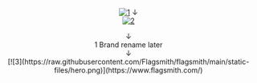 <div align="center">

[![1](https://github.com/user-attachments/assets/785689ca-c6a7-47cd-ba8f-8011125e5423)](https://github.com/firebase/firebase-js-sdk/issues/36#issuecomment-318677489)
↓  
[![2](https://github.com/user-attachments/assets/ee53b269-7abb-4254-9505-5779a3a33b14)](https://github.com/firebase/firebase-js-sdk/issues/36#issuecomment-396293474)
<div>
↓
</div>
<div>
  1 Brand rename later
</div>
<div>
↓
</div>
[![3](https://raw.githubusercontent.com/Flagsmith/flagsmith/main/static-files/hero.png)](https://www.flagsmith.com/)
</div>
